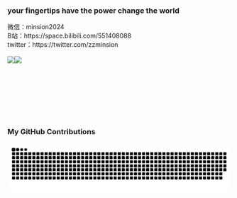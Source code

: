 ### your fingertips have the power change the world
<div>微信：minsion2024</div>
<div>B站：https://space.bilibili.com/551408088</div>
<div>twitter：https://twitter.com/zzminsion</div>
<br />
<div style="display: flex">
  <img align="" height="137px" src="https://github-readme-stats.vercel.app/api?username=minsion&hide_title=true&hide_border=true&show_icons=true&include_all_commits=true&count_private=true&line_height=21&bg_color=0,EC6C6C,FFD479,FFFC79,73FA79&theme=graywhite&locale=cn" />
  <img align="" height="137px" src="https://github-readme-stats.vercel.app/api/top-langs/?username=minsion&hide_title=true&hide_border=true&layout=compact&bg_color=0,73FA79,73FDFF,D783FF&theme=graywhite&locale=cn" />
</div>

### My GitHub Contributions

![](https://raw.githubusercontent.com/minsion/minsion/main/assets/github-contribution-grid-snake.svg)
